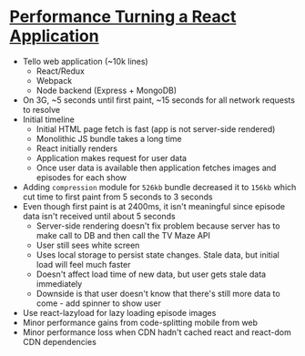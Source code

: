 # [Performance Turning a React Application](https://codeburst.io/performance-tuning-a-react-application-f480f46dc1a2)

* Tello web application (~10k lines)
  * React/Redux
  * Webpack
  * Node backend (Express + MongoDB)
* On 3G, ~5 seconds until first paint, ~15 seconds for all network requests to resolve
* Initial timeline
  * Initial HTML page fetch is fast (app is not server-side rendered)
  * Monolithic JS bundle takes a long time
  * React initially renders
  * Application makes request for user data
  * Once user data is available then application fetches images and episodes for each show
* Adding `compression` module for `526kb` bundle decreased it to `156kb` which cut time to first paint from 5 seconds to 3 seconds
* Even though first paint is at 2400ms, it isn't meaningful since episode data isn't received until about 5 seconds
  * Server-side rendering doesn't fix problem because server has to make call to DB and then call the TV Maze API
  * User still sees white screen
  * Uses local storage to persist state changes. Stale data, but initial load will feel much faster
  * Doesn't affect load time of new data, but user gets stale data immediately
  * Downside is that user doesn't know that there's still more data to come - add spinner to show user
* Use react-lazyload for lazy loading episode images
* Minor performance gains from code-splitting mobile from web
* Minor performance loss when CDN hadn't cached react and react-dom CDN dependencies
